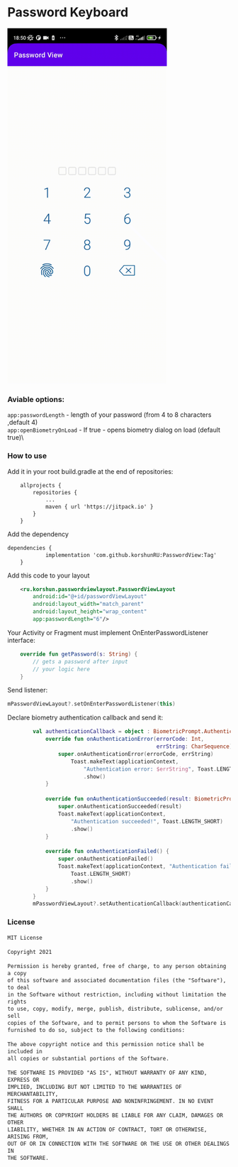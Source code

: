 # Password Keyboard

<img src="demo.gif" width="360" height="800">

### Aviable options:
```app:passwordLength``` - length of your password (from 4 to 8 characters ,default 4)\
```app:openBiometryOnLoad``` - If true - opens biometry dialog on load (default true)\

### How to use

Add it in your root build.gradle at the end of repositories:
```
	allprojects {
		repositories {
			...
			maven { url 'https://jitpack.io' }
		}
	}
```

Add the dependency

```
dependencies {
	        implementation 'com.github.korshunRU:PasswordView:Tag'
	}
```

Add this code to your layout
```xml
    <ru.korshun.passwordviewlayout.PasswordViewLayout
        android:id="@+id/passwordViewLayout"
        android:layout_width="match_parent"
        android:layout_height="wrap_content"
        app:passwordLength="6"/>
```
Your Activity or Fragment must implement OnEnterPasswordListener interface:
```kotlin
    override fun getPassword(s: String) {
        // gets a password after input
        // your logic here
    }
```
Send listener:
```kotlin
mPasswordViewLayout?.setOnEnterPasswordListener(this)
```
Declare biometry authentication callback and send it:
```kotlin
        val authenticationCallback = object : BiometricPrompt.AuthenticationCallback() {
            override fun onAuthenticationError(errorCode: Int,
                                               errString: CharSequence) {
                super.onAuthenticationError(errorCode, errString)          
                    Toast.makeText(applicationContext,
                        "Authentication error: $errString", Toast.LENGTH_SHORT)
                        .show()
            }

            override fun onAuthenticationSucceeded(result: BiometricPrompt.AuthenticationResult) {
                super.onAuthenticationSucceeded(result)
                Toast.makeText(applicationContext,
                    "Authentication succeeded!", Toast.LENGTH_SHORT)
                    .show()
            }

            override fun onAuthenticationFailed() {
                super.onAuthenticationFailed()
                Toast.makeText(applicationContext, "Authentication failed",
                    Toast.LENGTH_SHORT)
                    .show()
            }
        }
        mPasswordViewLayout?.setAuthenticationCallback(authenticationCallback)
```
### License
```
MIT License

Copyright 2021

Permission is hereby granted, free of charge, to any person obtaining a copy 
of this software and associated documentation files (the "Software"), to deal 
in the Software without restriction, including without limitation the rights 
to use, copy, modify, merge, publish, distribute, sublicense, and/or sell 
copies of the Software, and to permit persons to whom the Software is 
furnished to do so, subject to the following conditions:

The above copyright notice and this permission notice shall be included in 
all copies or substantial portions of the Software.

THE SOFTWARE IS PROVIDED "AS IS", WITHOUT WARRANTY OF ANY KIND, EXPRESS OR 
IMPLIED, INCLUDING BUT NOT LIMITED TO THE WARRANTIES OF MERCHANTABILITY, 
FITNESS FOR A PARTICULAR PURPOSE AND NONINFRINGEMENT. IN NO EVENT SHALL 
THE AUTHORS OR COPYRIGHT HOLDERS BE LIABLE FOR ANY CLAIM, DAMAGES OR OTHER 
LIABILITY, WHETHER IN AN ACTION OF CONTRACT, TORT OR OTHERWISE, ARISING FROM,
OUT OF OR IN CONNECTION WITH THE SOFTWARE OR THE USE OR OTHER DEALINGS IN 
THE SOFTWARE.
```
